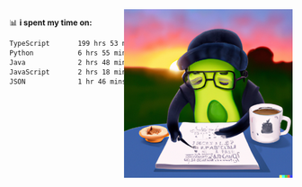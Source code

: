   <a href="https://labs.openai.com/s/SDpMzMDOjceb9FnPC9VOoBlW">
    <img align="right" alt="png" src="https://raw.githubusercontent.com/raghavan/raghavan/main/dalle_avocado.png" width="300" />
  </a>

📊 **i spent my time on:**
<!--START_SECTION:waka-->

```txt
TypeScript       199 hrs 53 mins ██████████████████████▓░░   91.12 %
Python           6 hrs 55 mins   ▓░░░░░░░░░░░░░░░░░░░░░░░░   03.16 %
Java             2 hrs 48 mins   ▒░░░░░░░░░░░░░░░░░░░░░░░░   01.28 %
JavaScript       2 hrs 18 mins   ▒░░░░░░░░░░░░░░░░░░░░░░░░   01.05 %
JSON             1 hr 46 mins    ▒░░░░░░░░░░░░░░░░░░░░░░░░   00.81 %
```

<!--END_SECTION:waka-->


